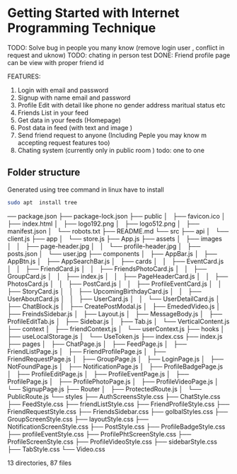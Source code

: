 # Getting Started with Internet Programming Technique

TODO: Solve bug in people you many know (remove login user , conflict in request and uknow)
TODO: chating in person test
DONE: Friend profile page can be view with proper friend id

FEATURES:

1. Login with email and password
1. Signup with name email and password
1. Profile Edit with detail like phone no gender address maritual status etc
1. Friends List in your feed
1. Get data in your feeds (Homepage)
1. Post data in feed (with text and image )
1. Send friend request to anyone (Including Peple you may know m accepting request features too)
1. Chating system (currently only in public room ) todo: one to one

## Folder structure

Generated using tree command in linux have to install

```bash
sudo apt  install tree
```

── package.json
├── package-lock.json
├── public
│   ├── favicon.ico
│   ├── index.html
│   ├── logo192.png
│   ├── logo512.png
│   ├── manifest.json
│   └── robots.txt
├── README.md
└── src
├── api
│   └── client.js
├── app
│   └── store.js
├── App.js
├── assets
│   ├── images
│   │   ├── page-header.jpg
│   │   └── profile-header.jpg
│   ├── posts.json
│   └── user.jpg
├── components
│   ├── AppBar.js
│   ├── AppBtn.js
│   ├── AppSearchBar.js
│   ├── cards
│   │   ├── EventCard.js
│   │   ├── FriendCard.js
│   │   ├── FriendsPhotoCard.js
│   │   ├── GroupCard.js
│   │   ├── index.js
│   │   ├── PageHeaderCard.js
│   │   ├── PhotosCard.js
│   │   ├── PostCard.js
│   │   ├── ProfileEventCard.js
│   │   ├── StoryCard.js
│   │   ├── UpcomingBirthdayCard.js
│   │   ├── UserAboutCard.js
│   │   ├── UserCard.js
│   │   └── UserDetailCard.js
│   ├── ChatBlock.js
│   ├── CreatePostModal.js
│   ├── EmededVideo.js
│   ├── FreindsSidebar.js
│   ├── Layout.js
│   ├── MessageBody.js
│   ├── ProfileEditTab.js
│   ├── Sidebar.js
│   ├── Tab.js
│   └── VerticalContent.js
├── context
│   ├── friendContext.js
│   └── userContext.js
├── hooks
│   ├── useLocalStorage.js
│   └── UseToken.js
├── index.css
├── index.js
├── pages
│   ├── ChatPage.js
│   ├── FeedPage.js
│   ├── FriendListPage.js
│   ├── FriendProfilePage.js
│   ├── FriendRequestPage.js
│   ├── GroupPage.js
│   ├── LoginPage.js
│   ├── NotFoundPage.js
│   ├── NotificationPage.js
│   ├── ProfileBadgePage.js
│   ├── ProfileEditPage.js
│   ├── ProfileEventPage.js
│   ├── ProfilePage.js
│   ├── ProfilePhotoPage.js
│   ├── ProfileVideoPage.js
│   └── SignupPage.js
├── Router
│   ├── ProtectedRoute.js
│   └── PublicRoute.js
└── styles
├── AuthScreensStyle.css
├── ChatStyle.css
├── FeedStyle.css
├── friendListStyle.css
├── FriendProfileStyle.css
├── FriendRequestStyle.css
├── FriendsSidebar.css
├── golbalStyles.css
├── GroupScreenStyle.css
├── layoutStyle.css
├── NotificationScreenStyle.css
├── PostStyle.css
├── ProfileBadgeStyle.css
├── profileEventStyle.css
├── ProfilePhtScreenStyle.css
├── ProfileScreenStyle.css
├── ProfileVideoStyle.css
├── sidebarStyle.css
├── TabStyle.css
└── Video.css

13 directories, 87 files

